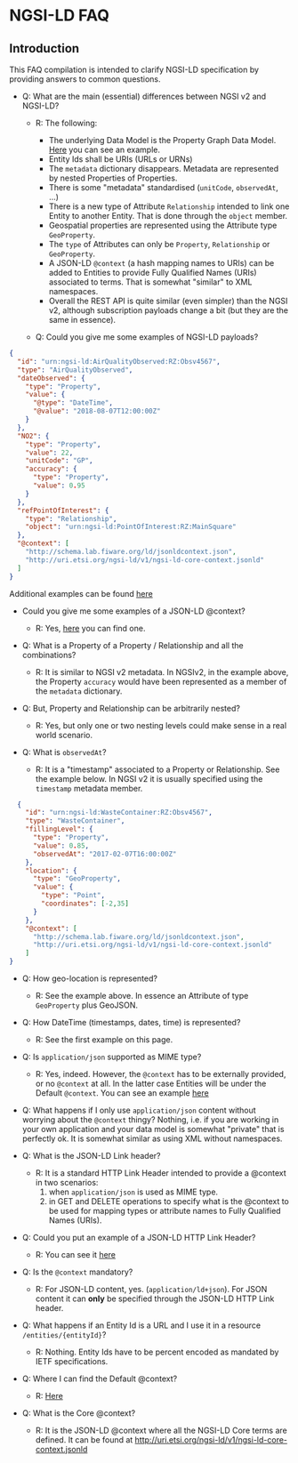 # NGSI-LD FAQ

## Introduction

This FAQ compilation is intended to clarify NGSI-LD specification by providing answers to common questions.

* Q: What are the main (essential) differences between NGSI v2 and NGSI-LD?
  * R: The following:
    * The underlying Data Model is the Property Graph Data Model. [Here](https://github.com/Fiware/NGSI-LD_Wrapper/blob/master/doc/instantiation.png) you can see an example. 
    * Entity Ids shall be URIs (URLs or URNs)
    * The `metadata` dictionary disappears. Metadata are represented by nested Properties of Properties. 
    * There is some "metadata" standardised (`unitCode`, `observedAt`, ...)
    * There is a new type of Attribute `Relationship` intended to link one Entity to another Entity. That is done through the `object` member. 
    * Geospatial properties are represented using the Attribute type `GeoProperty`. 
    * The `type` of Attributes can only be  `Property`, `Relationship` or `GeoProperty`. 
    * A JSON-LD `@context` (a hash mapping names to URIs) can be added to Entities to provide Fully Qualified Names (URIs) associated to terms. That is somewhat "similar" to XML namespaces.  
    * Overall the REST API is quite similar (even simpler) than the NGSI v2, although subscription payloads change a bit (but they are the same in essence).
    
  * Q: Could you give me some examples of NGSI-LD payloads?
  
```json
{
  "id": "urn:ngsi-ld:AirQualityObserved:RZ:Obsv4567",
  "type": "AirQualityObserved",
  "dateObserved": {
    "type": "Property",
    "value": {
      "@type": "DateTime",
      "@value": "2018-08-07T12:00:00Z"
    }
  },
  "NO2": {
    "type": "Property",
    "value": 22,
    "unitCode": "GP",
    "accuracy": {
      "type": "Property",
      "value": 0.95
    }
  },
  "refPointOfInterest": {
    "type": "Relationship",
    "object": "urn:ngsi-ld:PointOfInterest:RZ:MainSquare"
  },
  "@context": [
    "http://schema.lab.fiware.org/ld/jsonldcontext.json",
    "http://uri.etsi.org/ngsi-ld/v1/ngsi-ld-core-context.jsonld"
  ]
}
```

Additional examples can be found [here](https://github.com/Fiware/NGSI-LD_Tests/blob/master/contextProvision/create_entity_with_ldcontext_test.js#L16)

* Could you give me some examples of a JSON-LD @context?
  * R: Yes, [here](https://github.com/Fiware/NGSI-LD_Tests/blob/master/ldContext/testContext.jsonld) you can find one.
  
  
* Q: What is a Property of a Property / Relationship and all the combinations? 
  * R: It is similar to NGSI v2 metadata. In NGSIv2, in the example above, the Property `accuracy` would have been represented as a member of the `metadata` dictionary.

* Q: But, Property and Relationship can be arbitrarily nested? 
  * R: Yes, but only one or two nesting levels could make sense in a real world scenario.
  
  
* Q: What is `observedAt`?
  * R: It is a "timestamp" associated to a Property or Relationship. See the example below. 
  In NGSI v2 it is usually specified using the `timestamp` metadata member.
  
```json
  {
    "id": "urn:ngsi-ld:WasteContainer:RZ:Obsv4567",
    "type": "WasteContainer",
    "fillingLevel": {
      "type": "Property",
      "value": 0.85,
      "observedAt": "2017-02-07T16:00:00Z"
    },
    "location": {
      "type": "GeoProperty",
      "value": {
        "type": "Point",
        "coordinates": [-2,35]
      }
    },
    "@context": [
      "http://schema.lab.fiware.org/ld/jsonldcontext.json",
      "http://uri.etsi.org/ngsi-ld/v1/ngsi-ld-core-context.jsonld"
    ]
}
```
    
* Q: How geo-location is represented? 
  * R: See the example above. In essence an Attribute of type `GeoProperty` plus GeoJSON.  

* Q: How DateTime (timestamps, dates, time) is represented?
  * R: See the first example on this page.
  
* Q: Is `application/json` supported as MIME type?
  * R: Yes, indeed. However, the `@context` has to be externally provided, or no `@context` at all. In the latter case Entities will be
  under the Default `@context`. You can see an example [here](https://github.com/Fiware/NGSI-LD_Tests/blob/master/contextProvision/create_entity_with_ldcontext_test.js#L18)

* Q: What happens if I only use `application/json` content without worrying about the `@context` thingy? Nothing, i.e.
if you are working in your own application and your data model is somewhat "private" that is perfectly ok. It is somewhat similar as using XML without namespaces. 

* Q: What is the JSON-LD Link header?
  * R: It is a standard HTTP Link Header intended to provide a @context in two scenarios: 
     1. when `application/json` is used as MIME type. 
     2. in GET and DELETE operations to specify what is the @context to be used for mapping types or attribute names to Fully Qualified Names (URIs). 

* Q: Could you put an example of a JSON-LD HTTP Link Header?
  * R: You can see it [here](https://github.com/Fiware/NGSI-LD_Tests/blob/master/contextConsumption/query_entities_with_ld_context_test.js#L13)

* Q: Is the `@context` mandatory?
  * R: For JSON-LD content, yes. (`application/ld+json`). For JSON content it can **only** be specified through the JSON-LD HTTP Link header. 

* Q: What happens if an Entity Id is a URL and I use it in a resource `/entities/{entityId}`?
  * R: Nothing. Entity Ids have to be percent encoded as mandated by IETF specifications. 

* Q: Where I can find the Default @context?
  * R: [Here](https://forge.etsi.org/gitlab/NGSI-LD/NGSI-LD/raw/master/defaultContext/defaultContext.jsonld)

* Q: What is the Core @context?
  * R: It is the JSON-LD @context where all the NGSI-LD Core terms are defined. It can be found at http://uri.etsi.org/ngsi-ld/v1/ngsi-ld-core-context.jsonld
  